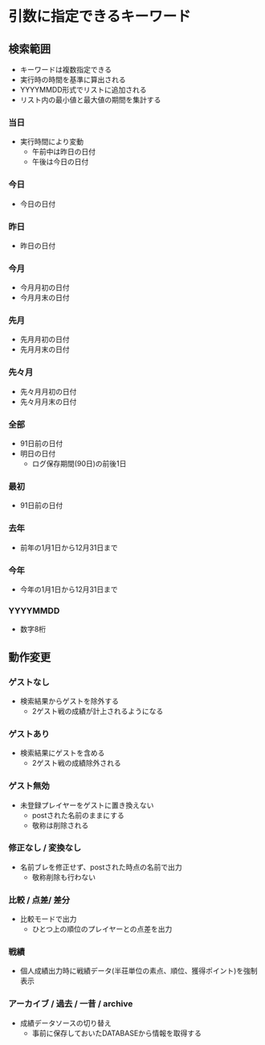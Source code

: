 # 引数に指定できるキーワード

## 検索範囲
- キーワードは複数指定できる
- 実行時の時間を基準に算出される
- YYYYMMDD形式でリストに追加される
- リスト内の最小値と最大値の期間を集計する

### 当日
- 実行時間により変動
  - 午前中は昨日の日付
  - 午後は今日の日付
### 今日
- 今日の日付
### 昨日
- 昨日の日付
### 今月
- 今月月初の日付
- 今月月末の日付
### 先月
- 先月月初の日付
- 先月月末の日付
### 先々月
- 先々月月初の日付
- 先々月月末の日付
### 全部
- 91日前の日付
- 明日の日付
  - ログ保存期間(90日)の前後1日
### 最初
- 91日前の日付
### 去年
- 前年の1月1日から12月31日まで
### 今年
- 今年の1月1日から12月31日まで
### YYYYMMDD
- 数字8桁

## 動作変更
### ゲストなし
- 検索結果からゲストを除外する
  - 2ゲスト戦の成績が計上されるようになる
### ゲストあり
- 検索結果にゲストを含める
  - 2ゲスト戦の成績除外される
### ゲスト無効
- 未登録プレイヤーをゲストに置き換えない
  - postされた名前のままにする
  - 敬称は削除される
### 修正なし / 変換なし
- 名前ブレを修正せず、postされた時点の名前で出力
  - 敬称削除も行わない
### 比較 / 点差/ 差分
- 比較モードで出力
  - ひとつ上の順位のプレイヤーとの点差を出力
### 戦績
- 個人成績出力時に戦績データ(半荘単位の素点、順位、獲得ポイント)を強制表示
### アーカイブ / 過去 / 一昔 / archive
- 成績データソースの切り替え
  - 事前に保存しておいたDATABASEから情報を取得する

